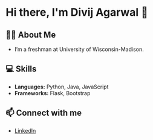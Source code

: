 # Hi there, I'm Divij Agarwal 👋

## 👨‍💻 About Me
- I’m a freshman at University of Wisconsin-Madison.

## 💻 Skills
- **Languages:** Python, Java, JavaScript
- **Frameworks:** Flask, Bootstrap

<!--## 🌟 Projects
- [**Project 1**](link_to_your_project): A brief description of what it does.
- [**Project 2**](link_to_your_project): A brief description of what it does.
- [**Project 3**](link_to_your_project): A brief description of what it does.
# Hi there, I'm [Your Name] 👋

## 👨‍💻 About Me
- I’m a senior high school student from Visakhapatnam, India, passionate about computer science and anime.
- Currently working on [Your Current Projects/Interests].

## 💻 Skills
- **Languages:** Python, JavaScript, HTML, CSS
- **Frameworks:** Flask, Bootstrap

## 🌟 Projects
- [**Project 1**](link_to_your_project): A brief description of what it does.
- [**Project 2**](link_to_your_project): A brief description of what it does.
- [**Project 3**](link_to_your_project): A brief description of what it does.
-->
## 📫 Connect with me
- [LinkedIn](https://www.linkedin.com/in/divij-agarwal/)
<!--
![GitHub Stats](https://github-readme-stats.vercel.app/api?username=thebinarybard&show_icons=true&theme=radical)
-->


<!--
**thebinarybard/thebinarybard** is a ✨ _special_ ✨ repository because its `README.md` (this file) appears on your GitHub profile.

Here are some ideas to get you started:

- 🔭 I’m currently working on ...
- 🌱 I’m currently learning ...
- 👯 I’m looking to collaborate on ...
- 🤔 I’m looking for help with ...
- 💬 Ask me about ...
- 📫 How to reach me: ...
- 😄 Pronouns: ...
- ⚡ Fun fact: ...
-->
